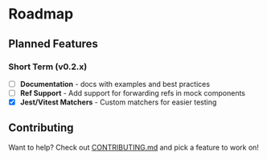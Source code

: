 # Roadmap

## Planned Features

### Short Term (v0.2.x)
- [ ] **Documentation** - docs with examples and best practices
- [ ] **Ref Support** - Add support for forwarding refs in mock components
- [x] **Jest/Vitest Matchers** - Custom matchers for easier testing

## Contributing
Want to help? Check out [CONTRIBUTING.md](CONTRIBUTING.md) and pick a feature to work on!
